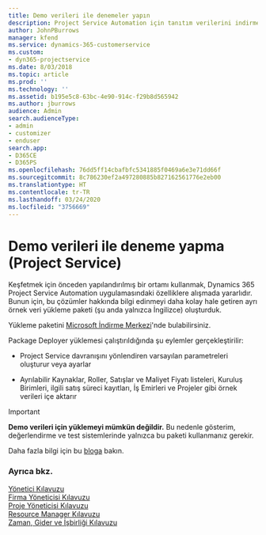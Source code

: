 ```yaml
---
title: Demo verileri ile denemeler yapın
description: Project Service Automation için tanıtım verilerini indirme ve bunlarla deneme yapma.
author: JohnPBurrows
manager: kfend
ms.service: dynamics-365-customerservice
ms.custom:
- dyn365-projectservice
ms.date: 8/03/2018
ms.topic: article
ms.prod: ''
ms.technology: ''
ms.assetid: b195e5c8-63bc-4e90-914c-f29b8d565942
ms.author: jburrows
audience: Admin
search.audienceType:
- admin
- customizer
- enduser
search.app:
- D365CE
- D365PS
ms.openlocfilehash: 76dd5ff14cbafbfc5341885f0469a6e3e71dd66f
ms.sourcegitcommit: 8c786230ef2a497280885b827162561776e2eb00
ms.translationtype: HT
ms.contentlocale: tr-TR
ms.lasthandoff: 03/24/2020
ms.locfileid: "3756669"
---
```

# <a name="experiment-with-demo-data-project-service"></a>Demo verileri ile deneme yapma (Project Service)

Keşfetmek için önceden yapılandırılmış bir ortamı kullanmak, Dynamics 365 Project Service Automation uygulamasındaki özelliklere alışmada yararlıdır. Bunun için, bu çözümler hakkında bilgi edinmeyi daha kolay hale getiren ayrı örnek veri yükleme paketi (şu anda yalnızca İngilizce) oluşturduk. 

Yükleme paketini [Microsoft İndirme Merkezi](https://go.microsoft.com/fwlink/?linkid=859966)'nde bulabilirsiniz.  

Package Deployer yüklemesi çalıştırıldığında şu eylemler gerçekleştirilir: 
  
-   Project Service davranışını yönlendiren varsayılan parametreleri oluşturur veya ayarlar  
  
-   Ayrılabilir Kaynaklar, Roller, Satışlar ve Maliyet Fiyatı listeleri, Kuruluş Birimleri, ilgili satış süreci kayıtları, İş Emirleri ve Projeler gibi örnek verileri içe aktarır    
  
> [!IMPORTANT]
> **Demo verileri için yüklemeyi mümkün değildir.** Bu nedenle gösterim, değerlendirme ve test sistemlerinde yalnızca bu paketi kullanmanız gerekir.

Daha fazla bilgi için bu [bloga](https://blogs.msdn.microsoft.com/crm/2017/10/24/microsoft-dynamics-365-for-field-service-and-project-service-automation-sample-data) bakın.





  
### <a name="see-also"></a>Ayrıca bkz.  
 [Yönetici Kılavuzu](../project-service/admin-guide.md)   
 [Firma Yöneticisi Kılavuzu](../project-service/account-manager-guide.md)   
 [Proje Yöneticisi Kılavuzu](../project-service/project-manager-guide.md)   
 [Resource Manager Kılavuzu](../project-service/resource-manager-guide.md)   
 [Zaman, Gider ve İşbirliği Kılavuzu](../project-service/time-expense-collaboration-guide.md)
